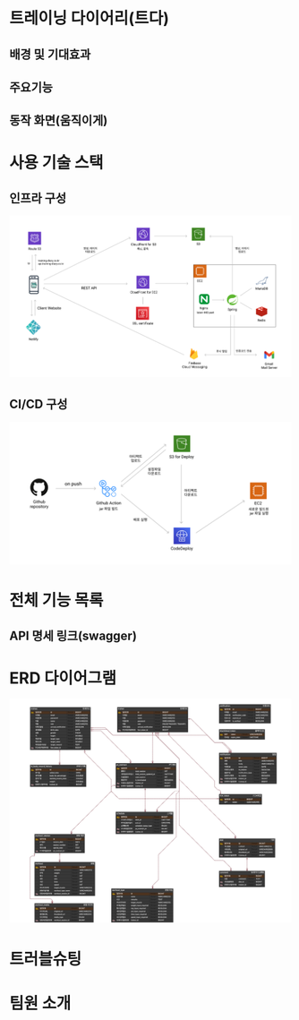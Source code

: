 # 트레이닝 다이어리(트다)

## 배경 및 기대효과

## 주요기능

## 동작 화면(움직이게)

# 사용 기술 스택

## 인프라 구성

![Infra](./docs/images/infra.png)

## CI/CD 구성

![CI/CD](./docs/images/cicd.png)

# 전체 기능 목록

## API 명세 링크(swagger)

# ERD 다이어그램

![ERD](./docs/images/training-diary-erd.png)

# 트러블슈팅

# 팀원 소개